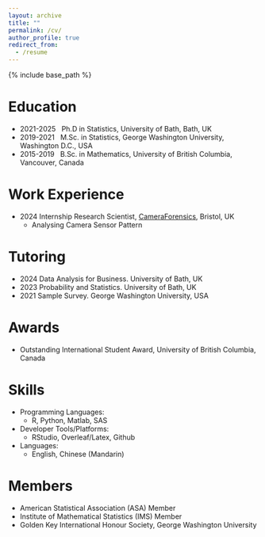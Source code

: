 ```yaml
---
layout: archive
title: ""
permalink: /cv/
author_profile: true
redirect_from:
  - /resume
---
```


{% include base_path %}

Education
======
* 2021-2025 &nbsp; Ph.D in Statistics, University of Bath, Bath, UK
* 2019-2021 &nbsp; M.Sc. in Statistics, George Washington University, Washington D.C., USA
* 2015-2019 &nbsp; B.Sc. in Mathematics, University of British Columbia, Vancouver, Canada



Work Experience
======
* 2024  Internship Research Scientist, [CameraForensics](https://www.cameraforensics.com/), Bristol, UK
  * Analysing Camera Sensor Pattern

Tutoring
======
  * 2024  Data Analysis for Business. University of Bath, UK
  * 2023  Probability and Statistics. University of Bath, UK
  * 2021  Sample Survey. George Washington University, USA

Awards
======
* Outstanding International Student Award, University of British Columbia, Canada

Skills
======
* Programming Languages:
  * R, Python, Matlab, SAS
* Developer Tools/Platforms:
  * RStudio, Overleaf/Latex, Github
* Languages:
  * English, Chinese (Mandarin)
  
Members
======
* American Statistical Association (ASA) Member
* Institute of Mathematical Statistics (IMS) Member
* Golden Key International Honour Society, George Washington University
  
